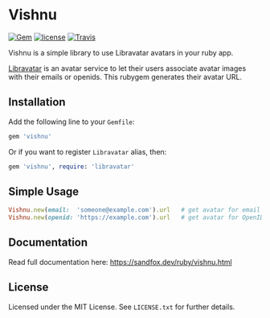 # Vishnu

[![Gem](https://img.shields.io/gem/v/vishnu.svg?maxAge=2592000)](https://rubygems.org/gems/vishnu)
[![license](https://img.shields.io/github/license/sandfoxme/vishnu.svg)](https://opensource.org/licenses/MIT)
[![Travis](https://img.shields.io/travis/sandfoxme/vishnu.svg?maxAge=2592000)](https://travis-ci.org/sandfoxme/vishnu)

Vishnu is a simple library to use Libravatar avatars in your ruby app.

[Libravatar](https://libravatar.org/) is an avatar service to let their
users associate avatar images with their emails or openids. This rubygem
generates their avatar URL.

## Installation

Add the following line to your ```Gemfile```:

```ruby
gem 'vishnu'
```

Or if you want to register ```Libravatar``` alias, then:

```ruby
gem 'vishnu', require: 'libravatar'
```

## Simple Usage

```ruby
Vishnu.new(email:  'someone@example.com').url   # get avatar for email
Vishnu.new(openid: 'https://example.com').url   # get avatar for OpenID URL
```

## Documentation

Read full documentation here: <https://sandfox.dev/ruby/vishnu.html>

## License

Licensed under the MIT License. See ```LICENSE.txt``` for further details.
